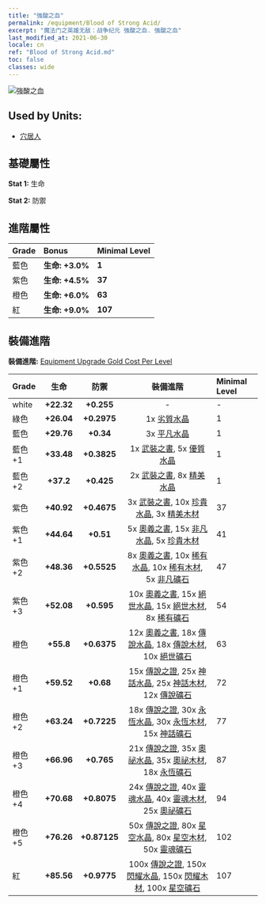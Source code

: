 ```yaml
---
title: "強酸之血"
permalink: /equipment/Blood of Strong Acid/
excerpt: "魔法门之英雄无敌：战争纪元 強酸之血. 強酸之血"
last_modified_at: 2021-06-30
locale: cn
ref: "Blood of Strong Acid.md"
toc: false
classes: wide
---
```


  ![強酸之血](/images/e/e_7014.png)

## Used by Units:

* [穴居人](/cn/units/Troglodyte/) 


## 基礎屬性
 **Stat 1:** 生命

 **Stat 2:** 防禦

## 進階屬性

  |     Grade    |   Bonus | Minimal Level | 
  |:-------------|:--------|:--------------| 
  | 藍色 | **生命: +3.0%** | **1** | 
  | 紫色 | **生命: +4.5%** | **37** | 
  | 橙色 | **生命: +6.0%** | **63** | 
  | 紅 | **生命: +9.0%** | **107** | 


## 裝備進階
 **裝備進階:** [Equipment Upgrade Gold Cost Per Level](/equipment/EquipmentUpgradeCostPerLevel/) 

  |          Grade      | 生命 | 防禦 | 裝備進階 | Minimal Level |
  |:--------------------|:---------:|:---------:|:----------------:|:--------------|
  | white | **+22.32** | **+0.255** | - | - |
  | 綠色 | **+26.04** | **+0.2975** | 1x [劣質水晶](/cn/Items/mat_5/) | 1 |
  | 藍色 | **+29.76** | **+0.34** | 3x [平凡水晶](/cn/Items/mat_11/) | 1 |
  | 藍色 +1 | **+33.48** | **+0.3825** | 1x [武裝之書](/cn/Items/mat_18/), 5x [優質水晶](/cn/Items/mat_17/) | 1 |
  | 藍色 +2 | **+37.2** | **+0.425** | 2x [武裝之書](/cn/Items/mat_25/), 8x [精美水晶](/cn/Items/mat_24/) | 1 |
  | 紫色 | **+40.92** | **+0.4675** | 3x [武裝之書](/cn/Items/mat_32/), 10x [珍貴水晶](/cn/Items/mat_31/), 3x [精美木材](/cn/Items/mat_20/) | 37 |
  | 紫色 +1 | **+44.64** | **+0.51** | 5x [奧義之書](/cn/Items/mat_39/), 15x [非凡水晶](/cn/Items/mat_38/), 5x [珍貴木材](/cn/Items/mat_27/) | 41 |
  | 紫色 +2 | **+48.36** | **+0.5525** | 8x [奧義之書](/cn/Items/mat_46/), 10x [稀有水晶](/cn/Items/mat_45/), 10x [稀有木材](/cn/Items/mat_41/), 5x [非凡礦石](/cn/Items/mat_33/) | 47 |
  | 紫色 +3 | **+52.08** | **+0.595** | 10x [奧義之書](/cn/Items/mat_53/), 15x [絕世水晶](/cn/Items/mat_52/), 15x [絕世木材](/cn/Items/mat_48/), 8x [稀有礦石](/cn/Items/mat_40/) | 54 |
  | 橙色 | **+55.8** | **+0.6375** | 12x [奧義之書](/cn/Items/mat_60/), 18x [傳說水晶](/cn/Items/mat_59/), 18x [傳說木材](/cn/Items/mat_55/), 10x [絕世礦石](/cn/Items/mat_47/) | 63 |
  | 橙色 +1 | **+59.52** | **+0.68** | 15x [傳說之證](/cn/Items/mat_67/), 25x [神話水晶](/cn/Items/mat_66/), 25x [神話木材](/cn/Items/mat_62/), 12x [傳說礦石](/cn/Items/mat_54/) | 72 |
  | 橙色 +2 | **+63.24** | **+0.7225** | 18x [傳說之證](/cn/Items/mat_74/), 30x [永恆水晶](/cn/Items/mat_73/), 30x [永恆木材](/cn/Items/mat_69/), 15x [神話礦石](/cn/Items/mat_61/) | 77 |
  | 橙色 +3 | **+66.96** | **+0.765** | 21x [傳說之證](/cn/Items/mat_81/), 35x [奧祕水晶](/cn/Items/mat_80/), 35x [奧祕木材](/cn/Items/mat_76/), 18x [永恆礦石](/cn/Items/mat_68/) | 87 |
  | 橙色 +4 | **+70.68** | **+0.8075** | 24x [傳說之證](/cn/Items/mat_88/), 40x [靈魂水晶](/cn/Items/mat_87/), 40x [靈魂木材](/cn/Items/mat_83/), 25x [奧祕礦石](/cn/Items/mat_75/) | 94 |
  | 橙色 +5 | **+76.26** | **+0.87125** | 50x [傳說之證](/cn/Items/mat_95/), 80x [星空水晶](/cn/Items/mat_94/), 80x [星空木材](/cn/Items/mat_90/), 50x [靈魂礦石](/cn/Items/mat_82/) | 102 |
  | 紅 | **+85.56** | **+0.9775** | 100x [傳說之證](/cn/Items/mat_102/), 150x [閃耀水晶](/cn/Items/mat_101/), 150x [閃耀木材](/cn/Items/mat_97/), 100x [星空礦石](/cn/Items/mat_89/) | 107 |

